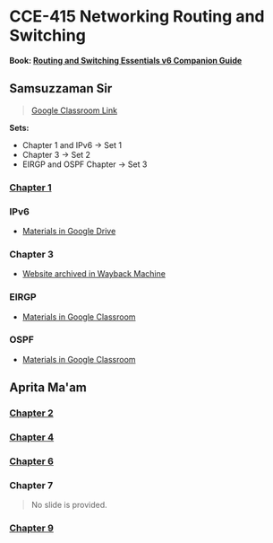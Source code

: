 # CCE-415 Networking Routing and Switching

**Book: [Routing and Switching Essentials v6 Companion Guide](https://drive.google.com/file/d/1ufvju2fz4VKnGaXeSztWDEfbydj0fbrN/view)**

## Samsuzzaman Sir

> [Google Classroom Link](https://classroom.google.com/u/0/c/NzgyNDcxNTg3NzQ2)

**Sets:**

- Chapter 1  and  IPv6 $\to$ Set 1
- Chapter 3 $\to$ Set 2
- EIRGP and OSPF Chapter $\to$ Set 3

### [Chapter 1](https://drive.google.com/file/d/1xRDoBZG_4UjIGwEvCTb8-duIuQ3gJVE_/view)

### IPv6

- [Materials in Google Drive](https://classroom.google.com/u/0/c/NzgyNDcxNTg3NzQ2/a/NzgyNDcxNTg3ODI0/details)

### Chapter 3

- [Website archived in Wayback Machine](https://web.archive.org/web/20250924032127/https://ccna.ilkom.unsri.ac.id/2/course/module3/index.html)

### EIRGP

- [Materials in Google Classroom](https://classroom.google.com/u/0/c/NzgyNDcxNTg3NzQ2/m/NzgyNDcxNTg3ODE5/details)

### OSPF

- [Materials in Google Classroom](https://classroom.google.com/u/0/c/NzgyNDcxNTg3NzQ2/a/NzgyNDcxNTg3ODIx/details)

## Aprita Ma'am

### [Chapter 2](https://t.me/c/1734256119/3086/3636)

### [Chapter 4](https://t.me/c/1734256119/3086/3637)

### [Chapter 6](https://t.me/c/1734256119/3086/3638)

### Chapter 7

> No slide is provided.

### [Chapter 9](https://t.me/c/1734256119/3086/3639)
